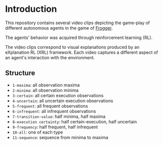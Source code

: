 # Introduction

This repository contains several video clips depicting the game-play of different autonomous agents in the game of [Frogger](https://github.com/pedrodbs/frogger). 

The agents' behavior was acquired through reinforcement learning (RL).

The video clips correspond to visual explanations produced by an eXplanation RL (XRL) framework. Each video captures a different aspect of an agent's interaction with the environment.

## Structure

- `1-maxima`: all observation maxima
- `2-minima`: all observation minima
- `3-certain`: all certain execution observations
- `4-uncertain`: all uncertain execution observations
- `5-frequent`: all frequent observations    		
- `6-infrequent`: all infrequent observations
- `7-transition-value`: half minima, half maxima
- `8-execution certainty`: half certain-execution, half uncertain
- `9-frequency`: half frequent, half infrequent
- `10-all`: one of each type
- `11-sequence`: sequence from minima to maxima

